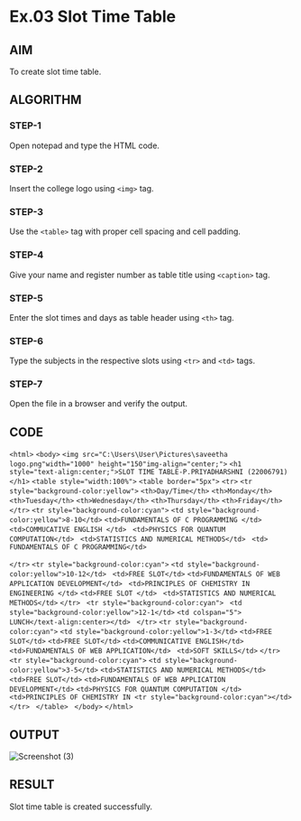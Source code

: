 # Ex.03 Slot Time Table
## AIM
  To create slot time table.

## ALGORITHM
### STEP-1
  Open notepad and type the HTML code.

### STEP-2
  Insert the college logo using ```<img>``` tag.

### STEP-3
  Use the ```<table>``` tag with proper cell spacing and cell padding.  

### STEP-4
  Give your name and register number as table title using ```<caption>``` tag.

### STEP-5
  Enter the slot times and days as table header using ```<th>``` tag.
  
### STEP-6
  Type the subjects in the respective slots using ```<tr>``` and ```<td>``` tags.
 
### STEP-7
  Open the file in a browser and verify the output.
  
## CODE
`<html>`
`<body>`
 `<img src="C:\Users\User\Pictures\saveetha logo.png"width="1000" height="150"img-align="center;">`
`<h1 style="text-align:center;">SLOT TIME TABLE-P.PRIYADHARSHNI (22006791)</h1>`
`<table style="width:100%">`
`<table border="5px">`
  `<tr>`
  `<tr style="background-color:yellow">`
    `<th>Day/Time</th>`
    `<th>Monday</th> `
    `<th>Tuesday</th>`
    `<th>Wednesday</th>`
    `<th>Thursday</th>`
    `<th>Friday</th>`
`</tr>`
  `<tr style="background-color:cyan">`
    `<td style="background-color:yellow">8-10</td>`
    `<td>FUNDAMENTALS OF C PROGRAMMING </td>`
   ` <td>COMMUCATIVE ENGLISH </td>`
   ` <td>PHYSICS FOR QUANTUM COMPUTATION</td>`
   ` <td>STATISTICS AND NUMERICAL METHODS</td>`
   ` <td> FUNDAMENTALS OF C PROGRAMMING</td>`

  `</tr>`
  `<tr style="background-color:cyan">`
    `<td style="background-color:yellow">10-12</td>`
   ` <td>FREE SLOT</td>`
    `<td>FUNDAMENTALS OF WEB APPLICATION DEVELOPMENT</td>`
   ` <td>PRINCIPLES OF CHEMISTRY IN ENGINEERING </td>`
    `<td>FREE SLOT </td>`
   ` <td>STATISTICS AND NUMERICAL METHODS</td>`
  `</tr>`
 ` <tr style="background-color:cyan">`
   ` <td style="background-color:yellow">12-1</td>`
    `<td colspan="5"> LUNCH</text-align:center></td>`
 ` </tr>`
`<tr style="background-color:cyan">`
    `<td style="background-color:yellow">1-3</td>`
    `<td>FREE SLOT</td>`
    `<td>FREE SLOT</td>`
    `<td>COMMUNICATIVE ENGLISH</td>`
   ` <td>FUNDAMENTALS OF WEB APPLICATION</td>`
   ` <td>SOFT SKILLS</td>`
`</tr>`
`<tr style="background-color:cyan">`
  `<td style="background-color:yellow">3-5</td>`
    `<td>STATISTICS AND NUMERICAL METHODS</td>`
   ` <td>FREE SLOT</td> `
    ` <td>FUNDAMENTALS OF WEB APPLICATION DEVELOPMENT</td> `
     `<td>PHYSICS FOR QUANTUM COMPUTATION </td> `
    ` <td>PRINCIPLES OF CHEMISTRY IN <tr style="background-color:cyan"></td> `
 `</tr> `
 `</table> `
`</body>`
`</html>`




## OUTPUT

![Screenshot (3)](https://github.com/Priyapugaz/Ex03_Web-Design/assets/127816320/fd5bcdc7-4715-401e-afae-0de394406a97)


## RESULT
 Slot time table is created successfully.
